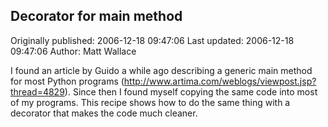 ## Decorator for main method 
Originally published: 2006-12-18 09:47:06 
Last updated: 2006-12-18 09:47:06 
Author: Matt Wallace 
 
I found an article by Guido a while ago describing a generic main method for most Python programs (http://www.artima.com/weblogs/viewpost.jsp?thread=4829).  Since then I found myself copying the same code into most of my programs.  This recipe shows how to do the same thing with a decorator that makes the code much cleaner.